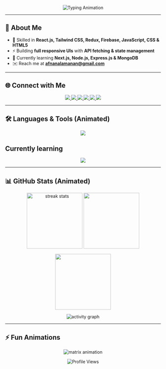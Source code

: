 <!-- Typing Banner Animation -->
<p align="center">
  <img src="https://readme-typing-svg.herokuapp.com?font=Fira+Code&pause=1000&color=00C2FF&center=true&vCenter=true&width=700&lines=Hi+%F0%9F%91%8B%2C+I'm+Afnan+Alam+(Anan);Front-end+Web+Developer;React+%7C+Tailwind+%7C+Redux+%7C+Firebase;Next.js+%7C+Node.js+%7C+Express+%7C+MongoDB;Always+Learning+New+Things!" alt="Typing Animation" />
</p>

---

## 🚀 About Me  
- 🌱 Skilled in **React.js, Tailwind CSS, Redux, Firebase, JavaScript, CSS & HTML5**  
- ⚡ Building **full responsive UIs** with **API fetching & state management**  
- 📖 Currently learning **Next.js, Node.js, Express.js & MongoDB**  
- ✉️ Reach me at **afnanalamanan@gmail.com**

---
## 🌐 Connect with Me  
<p align="center">
  <a href="https://anan-a.vercel.app/" target="_blank">
    <img src="https://img.shields.io/badge/Portfolio-FF5722?style=for-the-badge&logo=vercel&logoColor=white&labelColor=000000" />
  </a>
  <a href="https://facebook.com/profile.php?id=100075081511990" target="_blank">
    <img src="https://img.shields.io/badge/Facebook-1877F2?style=for-the-badge&logo=facebook&logoColor=white&labelColor=000000&cacheSeconds=3600" />
  </a>
  <a href="https://instagram.com/itsanan.0" target="_blank">
    <img src="https://img.shields.io/badge/Instagram-E4405F?style=for-the-badge&logo=instagram&logoColor=white&labelColor=000000" />
  </a>
  <a href="https://github.com/imafnan" target="_blank">
    <img src="https://img.shields.io/badge/GitHub-000000?style=for-the-badge&logo=github&logoColor=white" />
  </a>
  <a href="https://twitter.com/afnan_alam_99" target="_blank">
    <img src="https://img.shields.io/badge/Twitter-1DA1F2?style=for-the-badge&logo=twitter&logoColor=white" />
  </a>
  <a href="https://linkedin.com/in/afnan-alam-anan-608552339" target="_blank">
    <img src="https://img.shields.io/badge/LinkedIn-0A66C2?style=for-the-badge&logo=linkedin&logoColor=white" />
  </a>
</p>


---

## 🛠️ Languages & Tools (Animated)  
<p align="center">
  <img src="https://skillicons.dev/icons?i=react,redux,tailwind,bootstrap,html,css,js,git,firebase,figma" />
</p>

## Currently learning
<p align="center">
  <img src="https://skillicons.dev/icons?i=,nodejs,ts,nextjs,postman,express,mongodb,mysql,astro,redis" />
</p>



---

## 📊 GitHub Stats (Animated)  
<p align="center">
  <img src="https://github-readme-streak-stats.herokuapp.com/?user=imafnan&theme=radical&hide_border=true&background=0D1117" alt="streak stats" height="180px"/>
  <img src="https://github-readme-stats.vercel.app/api?username=imafnan&show_icons=true&theme=radical&hide_border=true&bg_color=0D1117" height="180px"/>
</p>

<p align="center">
  <img src="https://github-readme-stats.vercel.app/api/top-langs/?username=imafnan&layout=compact&theme=radical&hide_border=true&bg_color=0D1117" height="180px"/>
</p>

<!-- Activity Graph Animation -->
<p align="center">
  <img src="https://github-readme-activity-graph.vercel.app/graph?username=imafnan&theme=react-dark&hide_border=true&bg_color=0D1117" alt="activity graph" />
</p>

---

## ⚡ Fun Animations  
<p align="center">
  <!-- Matrix Style Animation -->
  <img src="https://raw.githubusercontent.com/rodrigograca31/rodrigograca31/master/matrix.svg" alt="matrix animation" />
</p>

<p align="center">
  <!-- Profile Views Counter (Dynamic) -->
  <img src="https://komarev.com/ghpvc/?username=imafnan&style=for-the-badge&color=00C2FF" alt="Profile Views"/>
</p>

